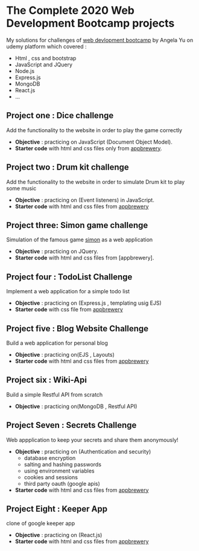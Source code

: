 # The Complete 2020 Web Development Bootcamp projects
  My solutions for challenges of [web devlopment bootcamp](https://www.appbrewery.co/p/the-complete-web-development-course) by Angela Yu on udemy platform  which covered :
  - Html , css and bootstrap
  - JavaScript and JQuery
  - Node.js
  - Express.js
  - MongoDB
  - React.js 
  - ...


## Project one : Dice challenge 
  Add the functionality to the website in order to play the game correctly 
  - **Objective** : practicing on JavaScript (Document Object Model).
  - **Starter code** with html and css files only from [appbrewery](https://drive.google.com/uc?export=download&id=1jVeyfctlACds5zBKiSquVBrCxfg4y68v).
  
## Project two : Drum kit challenge
 Add the functionality to the website in order to simulate Drum kit to play some music
 - **Objective** : practicing on (Event listeners) in JavaScript.
 - **Starter code**  with html and css files from [appbrewery](https://drive.google.com/uc?export=download&id=15mCNTdl76jPIG-T239u1XBEY81wrYy7Y)
 
## Project three: Simon game challenge
 Simulation of the famous game [simon](https://www.youtube.com/watch?v=1Yqj76Q4jJ4) as a web application
  - **Objective** : practicing on JQuery.
  - **Starter code** with html and css files from [appbrewery].

## Project four : TodoList Challenge
  Implement a web application for a simple todo list
  - **Objective** : practicing on (Express.js , templating usig EJS)
  - **Starter code** with css file from [appbrewery](https://drive.google.com/uc?export=download&id=1y5dsPlZSKAG8Xc-YZQO-biFbo96_9g3G)
  
## Project five : Blog Website Challenge
  Build a web application for personal blog
  - **Objective** : practicing on(EJS , Layouts)
  - **Starter code** with html and css files from [appbrewery](https://drive.google.com/uc?export=download&id=1DIvzgqNmtkYQD1dGHOBhPJKnmfAmG-Dc)
  
## Project six : Wiki-Api 
  Build a simple Restful API from scratch
  - **Objective** : practicing on(MongoDB , Restful API)
  
## Project Seven : Secrets Challenge
  Web appplication to keep your secrets and  share them anonymously!
  - **Objective** : practicing on (Authentication and security) 
    - database encryption
    - salting and hashing passwords
    - using environment variables 
    - cookies and sessions
    - third party oauth (google apis)
  - **Starter code** with html and css files from [appbrewery](https://drive.google.com/uc?export=download&id=1U6tcos_A2rCGuMLdR0RZsDo_KI2_pf_t)
  
## Project Eight : Keeper App
  clone of google keeper app 
  - **Objective** : practicing on (React.js)
  - **Starter code** with html and css files from [appbrewery](https://codesandbox.io/s/keeper-part-3-starting-v3p0j)
